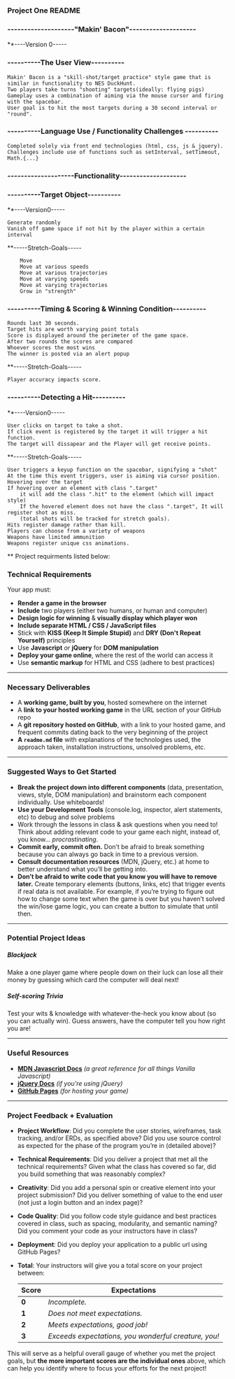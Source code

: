 ### Project One README

### --------------------"Makin' Bacon"--------------------

**----Version 0-----
		  
### ----------The User View----------

	Makin' Bacon is a "skill-shot/target practice" style game that is similar in functionality to NES DuckHunt.
	Two players take turns "shooting" targets(ideally: flying pigs)
	Gameplay uses a combination of aiming via the mouse cursor and firing with the spacebar.
	User goal is to hit the most targets during a 30 second interval or "round".

### ----------Language Use / Functionality Challenges ----------

	Completed solely via front end technologies (html, css, js & jquery).
	Challenges include use of functions such as setInterval, setTimeout, Math.{...}

### --------------------Functionality--------------------

### ----------Target Object----------

**----Version0-----
	
	Generate randomly
	Vanish off game space if not hit by the player within a certain interval
	
**-----Stretch-Goals-----
	
		Move
		Move at various speeds
		Move at various trajectories
		Move at varying speeds
		Move at varying trajectories
		Grow in "strength"
		

### ----------Timing & Scoring & Winning Condition----------

	Rounds last 30 seconds.
	Target hits are worth varying point totals
	Score is displayed around the perimeter of the game space.
	After two rounds the scores are compared 
	Whoever scores the most wins
	The winner is posted via an alert popup


**-----Stretch-Goals-----
	
	Player accuracy impacts score.

### ----------Detecting a Hit----------
	
**----Version0-----
	
	User clicks on target to take a shot.
	If click event is registered by the target it will trigger a hit function.
	The target will dissapear and the Player will get receive points.
	
**-----Stretch-Goals-----

	User triggers a keyup function on the spacebar, signifying a "shot"
	At the time this event triggers, user is aiming via cursor position. Hovering over the target
	If hovering over an element with class ".target" 
		it will add the class ".hit" to the element (which will impact style)
		If the hovered element does not have the class ".target", It will register shot as miss.
		(total shots will be tracked for stretch goals).
	Hits register damage rather than kill.
	Players can choose from a variety of weapons
	Weapons have limited ammunition
	Weapons register unique css animations. 
	

** Project requirments listed below:

### Technical Requirements

Your app must:

* **Render a game in the browser**
* **Include** two players (either two humans, or human and computer)
* **Design logic for winning** & **visually display which player won**
* **Include separate HTML / CSS / JavaScript files**
* Stick with **KISS (Keep It Simple Stupid)** and **DRY (Don't Repeat Yourself)** principles
* Use **Javascript** *or* **jQuery** for **DOM manipulation**
* **Deploy your game online**, where the rest of the world can access it
* Use **semantic markup** for HTML and CSS (adhere to best practices)

---

### Necessary Deliverables

* A **working game, built by you**, hosted somewhere on the internet
* A **link to your hosted working game** in the URL section of your GitHub repo
* A **git repository hosted on GitHub**, with a link to your hosted game, and frequent commits dating back to the very beginning of the project
* **A ``readme.md`` file** with explanations of the technologies used, the approach taken, installation instructions, unsolved problems, etc.

---

### Suggested Ways to Get Started

* **Break the project down into different components** (data, presentation, views, style, DOM manipulation) and brainstorm each component individually. Use whiteboards!
* **Use your Development Tools** (console.log, inspector, alert statements, etc) to debug and solve problems
* Work through the lessons in class & ask questions when you need to! Think about adding relevant code to your game each night, instead of, you know... _procrastinating_.
* **Commit early, commit often.** Don’t be afraid to break something because you can always go back in time to a previous version.
* **Consult documentation resources** (MDN, jQuery, etc.) at home to better understand what you’ll be getting into.
* **Don’t be afraid to write code that you know you will have to remove later.** Create temporary elements (buttons, links, etc) that trigger events if real data is not available. For example, if you’re trying to figure out how to change some text when the game is over but you haven’t solved the win/lose game logic, you can create a button to simulate that until then.

---

### Potential Project Ideas

##### Blackjack
Make a one player game where people down on their luck can lose all their money by guessing which card the computer will deal next!

##### Self-scoring Trivia
Test your wits & knowledge with whatever-the-heck you know about (so you can actually win). Guess answers, have the computer tell you how right you are!

---

### Useful Resources

* **[MDN Javascript Docs](https://developer.mozilla.org/en-US/docs/Web/JavaScript)** _(a great reference for all things Vanilla Javascript)_
* **[jQuery Docs](http://api.jquery.com)** _(if you're using jQuery)_
* **[GitHub Pages](https://pages.github.com)** _(for hosting your game)_

---

### Project Feedback + Evaluation

* __Project Workflow__: Did you complete the user stories, wireframes, task tracking, and/or ERDs, as specified above? Did you use source control as expected for the phase of the program you’re in (detailed above)?

* __Technical Requirements__: Did you deliver a project that met all the technical requirements? Given what the class has covered so far, did you build something that was reasonably complex?

* __Creativity__: Did you add a personal spin or creative element into your project submission? Did you deliver something of value to the end user (not just a login button and an index page)?

* __Code Quality__: Did you follow code style guidance and best practices covered in class, such as spacing, modularity, and semantic naming? Did you comment your code as your instructors have in class?

* __Deployment__: Did you deploy your application to a public url using GitHub Pages?

* __Total__: Your instructors will give you a total score on your project between:

    Score | Expectations
    ----- | ------------
    **0** | _Incomplete._
    **1** | _Does not meet expectations._
    **2** | _Meets expectations, good job!_
    **3** | _Exceeds expectations, you wonderful creature, you!_

 This will serve as a helpful overall gauge of whether you met the project goals, but __the more important scores are the individual ones__ above, which can help you identify where to focus your efforts for the next project!
